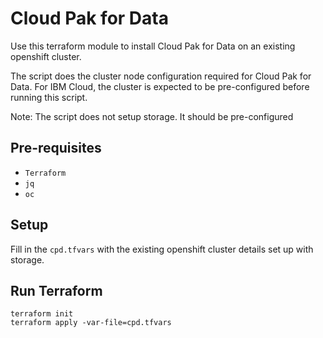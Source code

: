 # Cloud Pak for Data

Use this terraform module to install Cloud Pak for Data on an existing openshift cluster. 

The script does the cluster node configuration required for Cloud Pak for Data. For IBM Cloud, the cluster is expected to be pre-configured before running this script.

Note: The script does not setup storage. It should be pre-configured

## Pre-requisites

- `Terraform`
- `jq`
- `oc`


## Setup

Fill in the `cpd.tfvars` with the existing openshift cluster details set up with storage.

## Run Terraform

```
terraform init
terraform apply -var-file=cpd.tfvars
```


